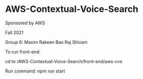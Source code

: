 # AWS-Contextual-Voice-Search
Sponsored by AWS

Fall 2021

Group 6:
Maxim
Rakeen 
Bao
Raj
Shivam

To run front-end:

cd to /AWS-Contextual-Voice-Search/front-end/aws-cvs

Run command: npm run start
